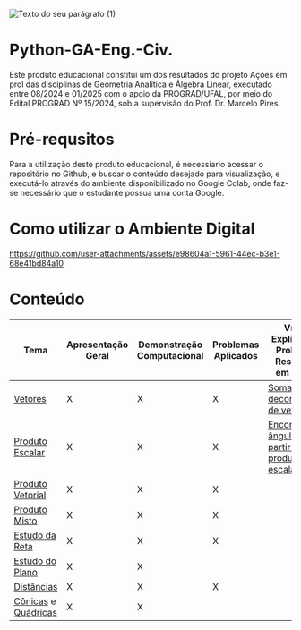 
![Texto do seu parágrafo (1)](https://github.com/user-attachments/assets/f97d041f-8ae7-4384-9c5b-961e70b32985)



# Python-GA-Eng.-Civ.
Este produto educacional constitui um dos resultados do projeto Ações em prol das disciplinas de Geometria Analítica e Álgebra Linear, executado entre 08/2024 e 01/2025 com o apoio da PROGRAD/UFAL, por meio do Edital PROGRAD Nº 15/2024, sob a supervisão do Prof. Dr. Marcelo Pires.

# Pré-requsitos
Para a utilização deste produto educacional, é necessiario acessar o repositório no Github, e buscar o conteúdo desejado para visualização, e executá-lo através do ambiente disponibilizado no Google Colab, onde faz-se necessário que o estudante possua uma conta Google.

# Como utilizar o Ambiente Digital



https://github.com/user-attachments/assets/e98604a1-5961-44ec-b3e1-68e41bd84a10


# Conteúdo

|  Tema  | Apresentação Geral |Demonstração Computacional|Problemas Aplicados| Vídeos Explicativos: Problemas Resolvidos em Python|
| ------------- | ------------- | ------------- | ------------- | ------------- |
| [Vetores](https://colab.research.google.com/github/gixvnni/PyGA-EC/blob/main/PyGA_EC_TEMA_1_VETORES.ipynb) | X | X | X |  [Soma e decomposição de vetores](https://drive.google.com/file/d/1jkq3JfoXHdlSV2rSbP5cNRWVX2UIjhao/view)  |
| [Produto Escalar](https://colab.research.google.com/github/gixvnni/PyGA-EC/blob/main/PyGA_EC_TEMA_2_PRODUTO_ESCALAR.ipynb) | X | X | X | [Encontrando ângulos a partir do produto escalar](https://drive.google.com/file/d/1Qfxp51RykBke2TKlp7o2mbJklkOPtriP/view) |
| [Produto Vetorial](https://colab.research.google.com/github/gixvnni/PyGA-EC/blob/main/PyGA_EC_TEMA_3_PRODUTO_VETORIAL.ipynb) | X | X | X | |
| [Produto Misto](https://colab.research.google.com/github/gixvnni/PyGA-EC/blob/main/PyGA_EC_TEMA_4_PRODUTO_MISTO.ipynb) | X | X | X | |
| [Estudo da Reta](https://colab.research.google.com/github/gixvnni/PyGA-EC/blob/main/PyGA_EC_TEMA_5_A_RETA.ipynb) | X | X | X | |
| [Estudo do Plano](https://colab.research.google.com/github/gixvnni/PyGA-EC/blob/main/PyGA_EC_TEMA_6_O_PLANO_.ipynb) | X | X |  | |
| [Distâncias](https://colab.research.google.com/github/gixvnni/PyGA-EC/blob/main/PyGA_EC_TEMA_7_DIST%C3%82NCIAS.ipynb) | X | X | X | |
| [Cônicas](https://colab.research.google.com/github/gixvnni/PyGA-EC/blob/main/PyGA_EC_TEMA_8_C%C3%94NICAS.ipynb) e [Quádricas](https://colab.research.google.com/github/gixvnni/PyGA-EC/blob/main/PyGA_EC_TEMA_9_QU%C3%81DRICAS.ipynb) | X | X |  | |



